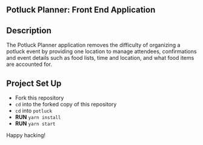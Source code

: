 ## Potluck Planner: Front End Application

## Description

The Potluck Planner application removes the difficulty of organizing a potluck event by providing one location to manage attendees, confirmations and event details such as food lists, time and location, and what food items are accounted for.

## Project Set Up

- Fork this repository
- `cd` into the forked copy of this repository
- `cd` into `potluck`
- **RUN** `yarn install`
- **RUN** `yarn start`

Happy hacking!
